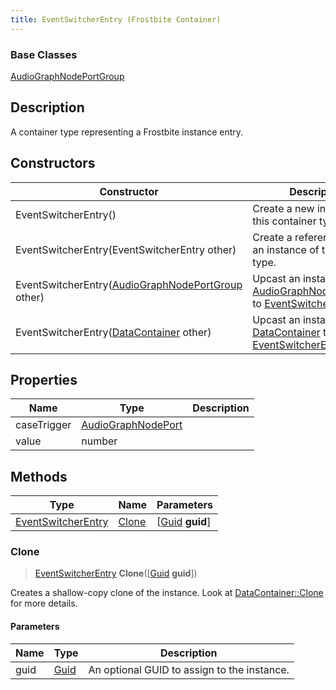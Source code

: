 ```yaml
---
title: EventSwitcherEntry (Frostbite Container)
---
```

### Base Classes

[AudioGraphNodePortGroup](AudioGraphNodePortGroup)

## Description

A container type representing a Frostbite instance entry.

## Constructors

| Constructor                                                                   | Description                                                                                                                 |
| ----------------------------------------------------------------------------- | --------------------------------------------------------------------------------------------------------------------------- |
| EventSwitcherEntry()                                                          | Create a new instance of this container type.                                                                               |
| EventSwitcherEntry(EventSwitcherEntry other)                                  | Create a reference copy of an instance of the same type.                                                                    |
| EventSwitcherEntry([AudioGraphNodePortGroup](AudioGraphNodePortGroup) other)  | Upcast an instance of type [AudioGraphNodePortGroup](AudioGraphNodePortGroup) to [EventSwitcherEntry](EventSwitcherEntry).  |
| EventSwitcherEntry([DataContainer](/vext/ref/cls/shr/datacontainer) other) | Upcast an instance of type [DataContainer](/vext/ref/cls/shr/datacontainer) to [EventSwitcherEntry](EventSwitcherEntry). |

## Properties

| Name        | Type                                     | Description |
| ----------- | ---------------------------------------- | ----------- |
| caseTrigger | [AudioGraphNodePort](AudioGraphNodePort) |             |
| value       | number                                   |             |

## Methods

| Type                                     | Name            | Parameters                                     |
| ---------------------------------------- | --------------- | ---------------------------------------------- |
| [EventSwitcherEntry](EventSwitcherEntry) | [Clone](#clone) | \[[Guid](/vext/ref/cls/shr/guid) **guid**\] |

### Clone

> [EventSwitcherEntry](EventSwitcherEntry) **Clone**(\[[Guid](/vext/ref/cls/shr/guid) **guid**\])

Creates a shallow-copy clone of the instance. Look at [DataContainer::Clone](/vext/ref/cls/shr/datacontainer#clone) for more details.

#### Parameters

| Name | Type         | Description                                 |
| ---- | ------------ | ------------------------------------------- |
| guid | [Guid](Guid) | An optional GUID to assign to the instance. |
